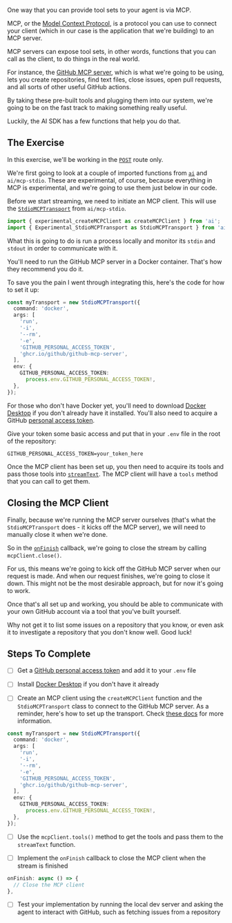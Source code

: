 One way that you can provide tool sets to your agent is via MCP.

MCP, or the [Model Context Protocol](https://modelcontextprotocol.io/docs/getting-started/intro), is a protocol you can use to connect your client (which in our case is the application that we're building) to an MCP server.

MCP servers can expose tool sets, in other words, functions that you can call as the client, to do things in the real world.

For instance, the [GitHub MCP server](https://github.com/github/github-mcp-server), which is what we're going to be using, lets you create repositories, find text files, close issues, open pull requests, and all sorts of other useful GitHub actions.

By taking these pre-built tools and plugging them into our system, we're going to be on the fast track to making something really useful.

Luckily, the AI SDK has a few functions that help you do that.

## The Exercise

In this exercise, we'll be working in the [`POST`](./api/chat.ts) route only.

We're first going to look at a couple of imported functions from [`ai`](./api/chat.ts) and `ai/mcp-stdio`. These are experimental, of course, because everything in MCP is experimental, and we're going to use them just below in our code.

Before we start streaming, we need to initiate an MCP client. This will use the [`StdioMCPTransport`](./api/chat.ts) from `ai/mcp-stdio`.

```ts
import { experimental_createMCPClient as createMCPClient } from 'ai';
import { Experimental_StdioMCPTransport as StdioMCPTransport } from 'ai/mcp-stdio';
```

What this is going to do is run a process locally and monitor its `stdin` and `stdout` in order to communicate with it.

You'll need to run the GitHub MCP server in a Docker container. That's how they recommend you do it.

To save you the pain I went through integrating this, here's the code for how to set it up:

```ts
const myTransport = new StdioMCPTransport({
  command: 'docker',
  args: [
    'run',
    '-i',
    '--rm',
    '-e',
    'GITHUB_PERSONAL_ACCESS_TOKEN',
    'ghcr.io/github/github-mcp-server',
  ],
  env: {
    GITHUB_PERSONAL_ACCESS_TOKEN:
      process.env.GITHUB_PERSONAL_ACCESS_TOKEN!,
  },
});
```

For those who don't have Docker yet, you'll need to download [Docker Desktop](https://www.docker.com/products/docker-desktop/) if you don't already have it installed. You'll also need to acquire a GitHub [personal access token](https://docs.github.com/en/authentication/keeping-your-account-and-data-secure/managing-your-personal-access-tokens).

Give your token some basic access and put that in your `.env` file in the root of the repository:

```
GITHUB_PERSONAL_ACCESS_TOKEN=your_token_here
```

Once the MCP client has been set up, you then need to acquire its tools and pass those tools into [`streamText`](./api/chat.ts). The MCP client will have a `tools` method that you can call to get them.

## Closing the MCP Client

Finally, because we're running the MCP server ourselves (that's what the `StdioMCPTransport` does - it kicks off the MCP server), we will need to manually close it when we're done.

So in the [`onFinish`](./api/chat.ts) callback, we're going to close the stream by calling `mcpClient.close()`.

For us, this means we're going to kick off the GitHub MCP server when our request is made. And when our request finishes, we're going to close it down. This might not be the most desirable approach, but for now it's going to work.

Once that's all set up and working, you should be able to communicate with your own GitHub account via a tool that you've built yourself.

Why not get it to list some issues on a repository that you know, or even ask it to investigate a repository that you don't know well. Good luck!

## Steps To Complete

- [ ] Get a [GitHub personal access token](https://docs.github.com/en/authentication/keeping-your-account-and-data-secure/managing-your-personal-access-tokens) and add it to your `.env` file

- [ ] Install [Docker Desktop](https://www.docker.com/products/docker-desktop/) if you don't have it already

- [ ] Create an MCP client using the `createMCPClient` function and the `StdioMCPTransport` class to connect to the GitHub MCP server. As a reminder, here's how to set up the transport. Check [these docs](https://ai-sdk.dev/docs/reference/ai-sdk-core/create-mcp-client) for more information.

```ts
const myTransport = new StdioMCPTransport({
  command: 'docker',
  args: [
    'run',
    '-i',
    '--rm',
    '-e',
    'GITHUB_PERSONAL_ACCESS_TOKEN',
    'ghcr.io/github/github-mcp-server',
  ],
  env: {
    GITHUB_PERSONAL_ACCESS_TOKEN:
      process.env.GITHUB_PERSONAL_ACCESS_TOKEN!,
  },
});
```

- [ ] Use the `mcpClient.tools()` method to get the tools and pass them to the `streamText` function.

- [ ] Implement the `onFinish` callback to close the MCP client when the stream is finished

```ts
onFinish: async () => {
  // Close the MCP client
},
```

- [ ] Test your implementation by running the local dev server and asking the agent to interact with GitHub, such as fetching issues from a repository
